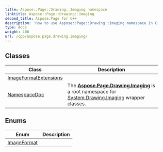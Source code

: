 ```yaml
---
title: Aspose::Page::Drawing::Imaging namespace
linktitle: Aspose::Page::Drawing::Imaging
second_title: Aspose.Page for C++
description: 'How to use Aspose::Page::Drawing::Imaging namespace in C++.'
type: docs
weight: 400
url: /cpp/aspose.page.drawing.imaging/
---
```




## Classes

| Class | Description |
| --- | --- |
| [ImageFormatExtensions](./imageformatextensions/) |  |
| [NamespaceDoc](./namespacedoc/) | The **[Aspose.Page.Drawing.Imaging](./)** is a root namespace for [System.Drawing.Imaging](../system.drawing.imaging/) wrapper classes. |
## Enums

| Enum | Description |
| --- | --- |
| [ImageFormat](./imageformat/) |  |
